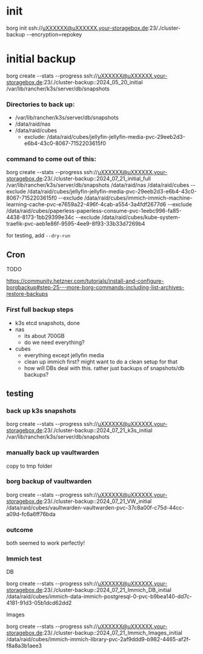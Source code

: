 
# init
borg init ssh://uXXXXXX@uXXXXXX.your-storagebox.de:23/./cluster-backup --encryption=repokey

# initial backup
borg create --stats --progress ssh://uXXXXXX@uXXXXXX.your-storagebox.de:23/./cluster-backup::2024_05_20_initial /var/lib/rancher/k3s/server/db/snapshots

### Directories to back up: 
- /var/lib/rancher/k3s/server/db/snapshots
- /data/raid/nas
- /data/raid/cubes
  - exclude: /data/raid/cubes/jellyfin-jellyfin-media-pvc-29eeb2d3-e6b4-43c0-8067-7152203615f0

### command to come out of this:
borg create --stats --progress ssh://uXXXXXX@uXXXXXX.your-storagebox.de:23/./cluster-backup::2024_07_21_initial_full /var/lib/rancher/k3s/server/db/snapshots /data/raid/nas /data/raid/cubes --exclude /data/raid/cubes/jellyfin-jellyfin-media-pvc-29eeb2d3-e6b4-43c0-8067-7152203615f0 --exclude /data/raid/cubes/immich-immich-machine-learning-cache-pvc-e7659a22-496f-4cab-a554-3a4fdf2677d6 --exclude /data/raid/cubes/paperless-paperless-consume-pvc-1eebc996-fa85-4438-8173-1bb29399e34c --exclude /data/raid/cubes/kube-system-traefik-pvc-aeb1e86f-9595-4ee9-8f93-33b33d7269b4

for testing, add `--dry-run`

## Cron

TODO

https://community.hetzner.com/tutorials/install-and-configure-borgbackup#step-25---more-borg-commands-including-list-archives-restore-backups


### First full backup steps
- k3s etcd snapshots, done
- nas
  - its about 700GB
  - do we need everything?
- cubes
  - everything except jellyfin media
  - clean up immich first? might want to do a clean setup for that
  - how will DBs deal with this. rather just backups of snapshots/db backups?


## testing

### back up k3s snapshots
borg create --stats --progress ssh://uXXXXXX@uXXXXXX.your-storagebox.de:23/./cluster-backup::2024_07_21_k3s_initial /var/lib/rancher/k3s/server/db/snapshots

### manually back up vaultwarden
copy to tmp folder

### borg backup of vaultwarden
borg create --stats --progress ssh://uXXXXXX@uXXXXXX.your-storagebox.de:23/./cluster-backup::2024_07_21_VW_initial /data/raid/cubes/vaultwarden-vaultwarden-pvc-37c8a00f-c75d-44cc-a09d-fc6a6ff76bda

### outcome
both seemed to work perfectly!


### Immich test
DB

borg create --stats --progress ssh://uXXXXXX@uXXXXXX.your-storagebox.de:23/./cluster-backup::2024_07_21_Immich_DB_initial /data/raid/cubes/immich-data-immich-postgresql-0-pvc-b9bea140-dd7c-4181-91d3-05b1dcd62dd2

Images

borg create --stats --progress ssh://uXXXXXX@uXXXXXX.your-storagebox.de:23/./cluster-backup::2024_07_21_Immich_Images_initial /data/raid/cubes/immich-immich-library-pvc-2af9ddd9-b982-4465-af2f-f8a8a3b1aee3
